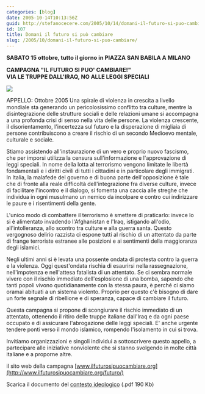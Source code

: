 ```yaml
---
categories: [blog]
date: 2005-10-14T10:13:56Z
guid: http://stefanocecere.com/2005/10/14/domani-il-futuro-si-puo-cambiare/
id: 107
title: Domani il futuro si può cambiare
slug: /2005/10/domani-il-futuro-si-puo-cambiare/
---
```


<span style="font-size: 11pt"><strong>SABATO 15 ottobre, tutto il giorno in PIAZZA SAN BABILA A MILANO</strong></span>
  
<span style="font-size: 11pt"><strong>CAMPAGNA "IL FUTURO SI PUO' CAMBIARE!"<br /> VIA LE TRUPPE DALL'IRAQ, NO ALLE LEGGI SPECIALI</strong></span>

![](http://www.ilfuturosipuocambiare.org/futuro/templates/rhuk_solarflare_ii/images/logofuturo.gif)

<span style="font-size: 11pt">APPELLO: </span> Ottobre 2005&#x2028;Una spirale di violenza in crescita a livello mondiale sta generando un pericolosissimo conflitto tra culture, mentre la disintegrazione delle strutture sociali e delle relazioni umane si accompagna a una profonda crisi di senso nella vita delle persone. La violenza crescente, il disorientamento, l'incertezza sul futuro e la disperazione di migliaia di persone contribuiscono a creare il rischio di un secondo Medioevo mentale, culturale e sociale.

Stiamo assistendo all'instaurazione di un vero e proprio nuovo fascismo, che per imporsi utilizza la censura sull'informazione e l'approvazione di leggi speciali. In nome della lotta al terrorismo vengono limitate le libertà fondamentali e i diritti civili di tutti i cittadini e in particolare degli immigrati. In Italia, la malafede del governo e di buona parte dell'opposizione è tale che di fronte alla reale difficoltà dell'integrazione fra diverse culture, invece di facilitare l'incontro e il dialogo, si fomenta una caccia alle streghe che individua in ogni musulmano un nemico da incolpare e contro cui indirizzare le paure e i risentimenti della gente.

L'unico modo di combattere il terrorismo è smettere di praticarlo: invece lo si è alimentato invadendo l'Afghanistan e l'Iraq, istigando all'odio, all'intolleranza, allo scontro tra culture e alla guerra santa.&#x2028;Questo vergognoso delirio razzista ci espone tutti al rischio di un attentato da parte di frange terroriste estranee alle posizioni e ai sentimenti della maggioranza degli islamici.

Negli ultimi anni si è levata una possente ondata di protesta contro la guerra e la violenza. Oggi quest'ondata rischia di esaurirsi nella rassegnazione, nell'impotenza e nell'attesa fatalista di un attentato.&#x2028;Se ci sembra normale vivere con il rischio immediato dell'esplosione di una bomba, sapendo che tanti popoli vivono quotidianamente con la stessa paura, è perché ci siamo oramai abituati a un sistema violento. Proprio per questo c'è bisogno di dare un forte segnale di ribellione e di speranza, capace di cambiare il futuro.

Questa campagna si propone di scongiurare il rischio immediato di un attentato, ottenendo il ritiro delle truppe italiane dall'Iraq e da ogni paese occupato e di assicurare l'abrogazione delle leggi speciali. E' anche urgente tendere ponti verso il mondo islamico, rompendo l'isolamento in cui si trova.
  
Invitiamo organizzazioni e singoli individui a sottoscrivere questo appello, a partecipare alle iniziative nonviolente che si stanno svolgendo in molte città italiane e a proporne altre.

il sito web della campagna [www.ilfuturosipuocambiare.org](http://www.ilfuturosipuocambiare.org/futuro/)
  
Scarica il documento del [contesto ideologico](http://www.carovanax.org/download/contestoIdeologicoCampagnaNazionale.pdf) (.pdf 190 Kb)